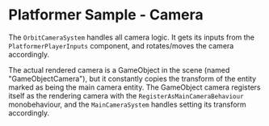 

# Platformer Sample - Camera

The `OrbitCameraSystem` handles all camera logic. It gets its inputs from the `PlatformerPlayerInputs` component, and rotates/moves the camera accordingly.

The actual rendered camera is a GameObject in the scene (named "GameObjectCamera"), but it constantly copies the transform of the entity marked as being the main camera entity. The GameObject camera registers itself as the rendering camera with the `RegisterAsMainCameraBehaviour` monobehaviour, and the `MainCameraSystem` handles setting its transform accordingly. 